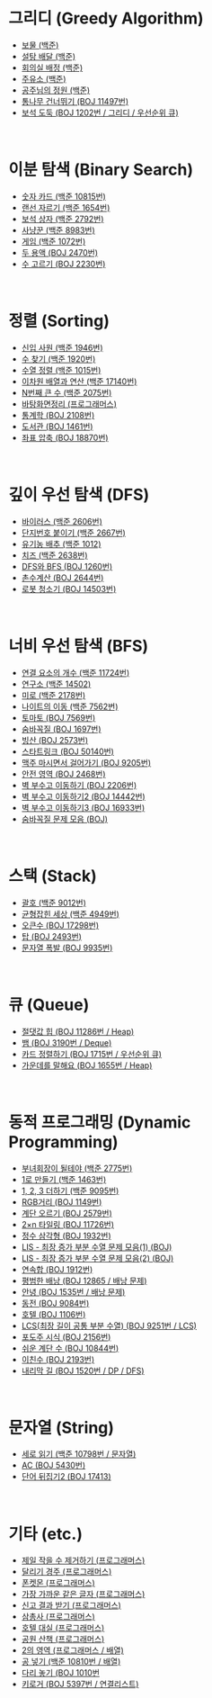 # 그리디 (Greedy Algorithm)
- [보물 (백준)](https://xkdl780.tistory.com/31)
- [설탕 배달 (백준)](https://xkdl780.tistory.com/32)
- [회의실 배정 (백준)](https://xkdl780.tistory.com/33)
- [주유소 (백준)](https://xkdl780.tistory.com/34)
- [공주님의 정원 (백준)](https://xkdl780.tistory.com/35)  
- [통나무 건너뛰기 (BOJ 11497번)](https://xkdl780.tistory.com/110)  
- [보석 도둑 (BOJ 1202번 / 그리디 / 우선순위 큐)](https://xkdl780.tistory.com/114)

</br>

# 이분 탐색 (Binary Search)
- [숫자 카드 (백준 10815번)](https://xkdl780.tistory.com/36)
- [랜선 자르기 (백준 1654번)](https://xkdl780.tistory.com/37)
- [보석 상자 (백준 2792번)](https://xkdl780.tistory.com/39)
- [사냥꾼 (백준 8983번)](https://xkdl780.tistory.com/40)
- [게임 (백준 1072번)](https://xkdl780.tistory.com/42)
- [두 용액 (BOJ 2470번)](https://xkdl780.tistory.com/108)  
- [수 고르기 (BOJ 2230번)](https://xkdl780.tistory.com/111)

</br>

# 정렬 (Sorting)
- [신입 사원 (백준 1946번)](https://xkdl780.tistory.com/44)
- [수 찾기 (백준 1920번)](https://xkdl780.tistory.com/45)
- [수열 정렬 (백준 1015번)](https://xkdl780.tistory.com/47)
- [이차원 배열과 연산 (백준 17140번)](https://xkdl780.tistory.com/49)
- [N번째 큰 수 (백준 2075번)](https://xkdl780.tistory.com/50)
- [바탕화면정리 (프로그래머스)](https://xkdl780.tistory.com/58)    
- [통계학 (BOJ 2108번)](https://xkdl780.tistory.com/109)  
- [도서관 (BOJ 1461번)](https://xkdl780.tistory.com/112)  
- [좌표 압축 (BOJ 18870번)](https://xkdl780.tistory.com/113)

</br>

# 깊이 우선 탐색 (DFS)
- [바이러스 (백준 2606번)](https://xkdl780.tistory.com/51)
- [단지번호 붙이기 (백준 2667번)](https://xkdl780.tistory.com/55)
- [유기농 배추 (백준 1012)](https://xkdl780.tistory.com/56)
- [치즈 (백준 2638번)](https://xkdl780.tistory.com/65)
- [DFS와 BFS (BOJ 1260번)](https://xkdl780.tistory.com/126)
- [촌수계산 (BOJ 2644번)](https://xkdl780.tistory.com/127)
- [로봇 청소기 (BOJ 14503번)](https://xkdl780.tistory.com/134)


</br>

# 너비 우선 탐색 (BFS)
- [연결 요소의 개수 (백준 11724번)](https://xkdl780.tistory.com/69)
- [연구소 (백준 14502)](https://xkdl780.tistory.com/71)
- [미로 (백준 2178번)](https://xkdl780.tistory.com/76)
- [나이트의 이동 (백준 7562번)](https://xkdl780.tistory.com/78)
- [토마토 (BOJ 7569번)](https://xkdl780.tistory.com/128)
- [숨바꼭질 (BOJ 1697번)](https://xkdl780.tistory.com/129)
- [빙산 (BOJ 2573번)](https://xkdl780.tistory.com/130)
- [스타트링크 (BOJ 50140번)](https://xkdl780.tistory.com/131)
- [맥주 마시면서 걸어가기 (BOJ 9205번)](https://xkdl780.tistory.com/132)
- [안전 영역 (BOJ 2468번)](https://xkdl780.tistory.com/133)
- [벽 부수고 이동하기 (BOJ 2206번)](https://xkdl780.tistory.com/135)
- [벽 부수고 이동하기2 (BOJ 14442번)](https://xkdl780.tistory.com/136)
- [벽 부수고 이동하기3 (BOJ 16933번)](https://xkdl780.tistory.com/137)
- [숨바꼭질 문제 모음 (BOJ)](https://xkdl780.tistory.com/138)

</br>

# 스택 (Stack)
- [괄호 (백준 9012번)](https://xkdl780.tistory.com/62)
- [균형잡힌 세상 (백준 4949번)](https://xkdl780.tistory.com/64)
- [오큰수 (BOJ 17298번)](https://xkdl780.tistory.com/119)
- [탑 (BOJ 2493번)](https://xkdl780.tistory.com/121)
- [문자열 폭발 (BOJ 9935번)](https://xkdl780.tistory.com/122)

</br>  
  
# 큐 (Queue)
- [절댓값 힙 (BOJ 11286번 / Heap)](https://xkdl780.tistory.com/115)
- [뱀 (BOJ 3190번 / Deque)](https://xkdl780.tistory.com/118)
- [카드 정렬하기 (BOJ 1715번 / 우선순위 큐)](https://xkdl780.tistory.com/120)
- [가운데를 말해요 (BOJ 1655번 / Heap)](https://xkdl780.tistory.com/123)

</br>

# 동적 프로그래밍 (Dynamic Programming)
- [부녀회장이 될테야 (백준 2775번)](https://xkdl780.tistory.com/80)
- [1로 만들기 (백준 1463번)](https://xkdl780.tistory.com/82)
- [1, 2, 3 더하기 (백준 9095번)](https://xkdl780.tistory.com/83)
- [RGB거리 (BOJ 1149번)](https://xkdl780.tistory.com/86)
- [계단 오르기 (BOJ 2579번)](https://xkdl780.tistory.com/87)
- [2×n 타일링 (BOJ 11726번)](https://xkdl780.tistory.com/89)
- [정수 삼각형 (BOJ 1932번)](https://xkdl780.tistory.com/90)
- [LIS - 최장 증가 부분 수열 문제 모음(1) (BOJ)](https://xkdl780.tistory.com/96)
- [LIS - 최장 증가 부분 수열 문제 모음(2) (BOJ)](https://xkdl780.tistory.com/97)
- [연속합 (BOJ 1912번)](https://xkdl780.tistory.com/98)
- [평범한 배낭 (BOJ 12865 / 배낭 문제)](https://xkdl780.tistory.com/99)
- [안녕 (BOJ 1535번 / 배낭 문제)](https://xkdl780.tistory.com/100)  
- [동전 (BOJ 9084번)](https://xkdl780.tistory.com/101)
- [호텔 (BOJ 1106번)](https://xkdl780.tistory.com/102)
- [LCS(최장 길이 공통 부분 수열) (BOJ 9251번 / LCS)](https://xkdl780.tistory.com/103)
- [포도주 시식 (BOJ 2156번)](https://xkdl780.tistory.com/104)
- [쉬운 계단 수 (BOJ 10844번)](https://xkdl780.tistory.com/105)
- [이친수 (BOJ 2193번)](https://xkdl780.tistory.com/106)
- [내리막 길 (BOJ 1520번 / DP / DFS)](https://xkdl780.tistory.com/107)
  
</br>

# 문자열 (String)
- [세로 읽기 (백준 10798번 / 문자열)](https://xkdl780.tistory.com/63)
- [AC (BOJ 5430번)](https://xkdl780.tistory.com/116)
- [단어 뒤집기2 (BOJ 17413)](https://xkdl780.tistory.com/124)

</br>

# 기타 (etc.)
- [제일 작을 수 제거하기 (프로그래머스)](https://xkdl780.tistory.com/19)
- [달리기 경주 (프로그래머스)](https://xkdl780.tistory.com/21)
- [폰켓몬 (프로그래머스)](https://xkdl780.tistory.com/22)
- [가장 가까운 같은 글자 (프로그래머스)](https://xkdl780.tistory.com/24)
- [신고 결과 받기 (프로그래머스)](https://xkdl780.tistory.com/25)
- [삼총사 (프로그래머스)](https://xkdl780.tistory.com/26)
- [호텔 대실 (프로그래머스)](https://xkdl780.tistory.com/29)
- [공원 산책 (프로그래머스)](https://xkdl780.tistory.com/30)
- [2의 영역 (프로그래머스 / 배열)](https://xkdl780.tistory.com/59)
- [공 넣기 (백준 10810번 / 배열)](https://xkdl780.tistory.com/60)
- [다리 놓기 (BOJ 1010번](https://xkdl780.tistory.com/95)
- [키로거 (BOJ 5397번 / 연결리스트)](https://xkdl780.tistory.com/125)